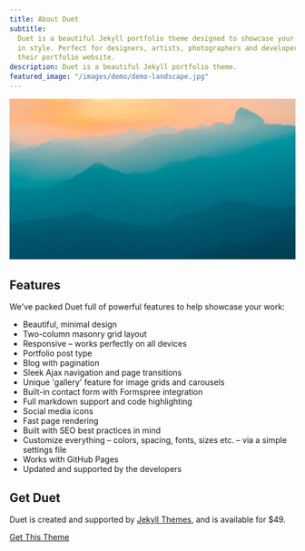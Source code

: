 ```yaml
---
title: About Duet
subtitle:
  Duet is a beautiful Jekyll portfolio theme designed to showcase your work
  in style. Perfect for designers, artists, photographers and developers to use for
  their portfolio website.
description: Duet is a beautiful Jekyll portfolio theme.
featured_image: "/images/demo/demo-landscape.jpg"
---
```


![](/images/demo/demo-landscape.jpg)

## Features

We've packed Duet full of powerful features to help showcase your work:

- Beautiful, minimal design
- Two-column masonry grid layout
- Responsive – works perfectly on all devices
- Portfolio post type
- Blog with pagination
- Sleek Ajax navigation and page transitions
- Unique 'gallery' feature for image grids and carousels
- Built-in contact form with Formspree integration
- Full markdown support and code highlighting
- Social media icons
- Fast page rendering
- Built with SEO best practices in mind
- Customize everything – colors, spacing, fonts, sizes etc. – via a simple settings file
- Works with GitHub Pages
- Updated and supported by the developers

## Get Duet

Duet is created and supported by [Jekyll Themes](https://jekyllthemes.io), and is available for \$49.

<a href="https://jekyllthemes.io/theme/duet-portfolio-jekyll-theme" class="button button--large">Get This Theme</a>
